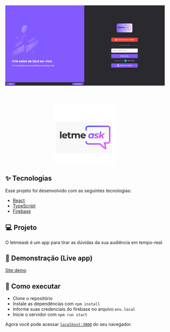 <h1 align="center">
  <img alt="letmeask" title="letmeask" src=".github/logo.png" />
</h1>

<br>

<p align="center">
  <img alt="letmeask" src=".github/letmeask.png" width="192">
</p>

## ✨ Tecnologias

Esse projeto foi desenvolvido com as seguintes tecnologias:

- [React](https://reactjs.org)
- [TypeScript](https://www.typescriptlang.org/)
- [Firebase](https://console.firebase.google.com/)

## 💻 Projeto

O letmeask é um app para tirar as dúvidas da sua audiência em tempo-real.

## 🚀 Demonstração (Live app)
[Site demo](https://letmeask-dd3c2.firebaseapp.com/)

## 🚀 Como executar

- Clone o repositório
- Instale as dependências com `npm install`
- Informe suas credenciais do firebase no arquivo `env.local`
- Inicie o servidor com `npm run start`

Agora você pode acessar [`localhost:3000`](http://localhost:3000) do seu navegador.
